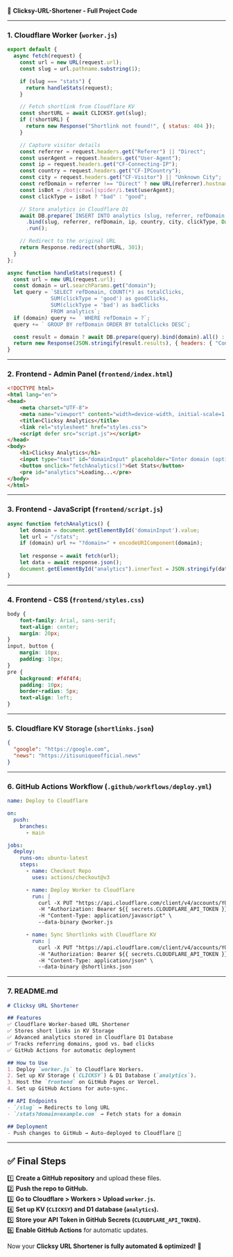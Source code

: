 📂 **Clicksy-URL-Shortener - Full Project Code**

---

### **1. Cloudflare Worker (`worker.js`)**
```javascript
export default {
  async fetch(request) {
    const url = new URL(request.url);
    const slug = url.pathname.substring(1);

    if (slug === "stats") {
      return handleStats(request);
    }

    // Fetch shortlink from Cloudflare KV
    const shortURL = await CLICKSY.get(slug);
    if (!shortURL) {
      return new Response("Shortlink not found!", { status: 404 });
    }

    // Capture visitor details
    const referrer = request.headers.get("Referer") || "Direct";
    const userAgent = request.headers.get("User-Agent");
    const ip = request.headers.get("CF-Connecting-IP");
    const country = request.headers.get("CF-IPCountry");
    const city = request.headers.get("CF-Visitor") || "Unknown City";
    const refDomain = referrer !== "Direct" ? new URL(referrer).hostname : "Direct";
    const isBot = /bot|crawl|spider/i.test(userAgent);
    const clickType = isBot ? "bad" : "good";

    // Store analytics in Cloudflare D1
    await DB.prepare(`INSERT INTO analytics (slug, referrer, refDomain, ip, country, city, clickType, timestamp) VALUES (?, ?, ?, ?, ?, ?, ?, ?)`)
      .bind(slug, referrer, refDomain, ip, country, city, clickType, Date.now())
      .run();

    // Redirect to the original URL
    return Response.redirect(shortURL, 301);
  }
};

async function handleStats(request) {
  const url = new URL(request.url);
  const domain = url.searchParams.get("domain");
  let query = `SELECT refDomain, COUNT(*) as totalClicks, 
              SUM(clickType = 'good') as goodClicks, 
              SUM(clickType = 'bad') as badClicks 
              FROM analytics`;
  if (domain) query += ` WHERE refDomain = ?`;
  query += ` GROUP BY refDomain ORDER BY totalClicks DESC`;

  const result = domain ? await DB.prepare(query).bind(domain).all() : await DB.prepare(query).all();
  return new Response(JSON.stringify(result.results), { headers: { "Content-Type": "application/json" } });
}
```

---

### **2. Frontend - Admin Panel (`frontend/index.html`)**
```html
<!DOCTYPE html>
<html lang="en">
<head>
    <meta charset="UTF-8">
    <meta name="viewport" content="width=device-width, initial-scale=1.0">
    <title>Clicksy Analytics</title>
    <link rel="stylesheet" href="styles.css">
    <script defer src="script.js"></script>
</head>
<body>
    <h1>Clicksy Analytics</h1>
    <input type="text" id="domainInput" placeholder="Enter domain (optional)">
    <button onclick="fetchAnalytics()">Get Stats</button>
    <pre id="analytics">Loading...</pre>
</body>
</html>
```

---

### **3. Frontend - JavaScript (`frontend/script.js`)**
```javascript
async function fetchAnalytics() {
    let domain = document.getElementById('domainInput').value;
    let url = "/stats";
    if (domain) url += "?domain=" + encodeURIComponent(domain);
    
    let response = await fetch(url);
    let data = await response.json();
    document.getElementById("analytics").innerText = JSON.stringify(data, null, 2);
}
```

---

### **4. Frontend - CSS (`frontend/styles.css`)**
```css
body {
    font-family: Arial, sans-serif;
    text-align: center;
    margin: 20px;
}
input, button {
    margin: 10px;
    padding: 10px;
}
pre {
    background: #f4f4f4;
    padding: 10px;
    border-radius: 5px;
    text-align: left;
}
```

---

### **5. Cloudflare KV Storage (`shortlinks.json`)**
```json
{
  "google": "https://google.com",
  "news": "https://itisuniqueofficial.news"
}
```

---

### **6. GitHub Actions Workflow (`.github/workflows/deploy.yml`)**
```yaml
name: Deploy to Cloudflare

on:
  push:
    branches:
      - main

jobs:
  deploy:
    runs-on: ubuntu-latest
    steps:
      - name: Checkout Repo
        uses: actions/checkout@v3

      - name: Deploy Worker to Cloudflare
        run: |
          curl -X PUT "https://api.cloudflare.com/client/v4/accounts/YOUR_ACCOUNT_ID/workers/scripts/clicksy" \
          -H "Authorization: Bearer ${{ secrets.CLOUDFLARE_API_TOKEN }}" \
          -H "Content-Type: application/javascript" \
          --data-binary @worker.js

      - name: Sync Shortlinks with Cloudflare KV
        run: |
          curl -X PUT "https://api.cloudflare.com/client/v4/accounts/YOUR_ACCOUNT_ID/storage/kv/namespaces/YOUR_NAMESPACE_ID/bulk" \
          -H "Authorization: Bearer ${{ secrets.CLOUDFLARE_API_TOKEN }}" \
          -H "Content-Type: application/json" \
          --data-binary @shortlinks.json
```

---

### **7. README.md**
```md
# Clicksy URL Shortener

## Features
✅ Cloudflare Worker-based URL Shortener
✅ Stores short links in KV Storage
✅ Advanced analytics stored in Cloudflare D1 Database
✅ Tracks referring domains, good vs. bad clicks
✅ GitHub Actions for automatic deployment

## How to Use
1. Deploy `worker.js` to Cloudflare Workers.
2. Set up KV Storage (`CLICKSY`) & D1 Database (`analytics`).
3. Host the `frontend` on GitHub Pages or Vercel.
4. Set up GitHub Actions for auto-sync.

## API Endpoints
- `/slug` → Redirects to long URL
- `/stats?domain=example.com` → Fetch stats for a domain

## Deployment
- Push changes to GitHub → Auto-deployed to Cloudflare 🚀
```

---

## ✅ **Final Steps**
1️⃣ **Create a GitHub repository** and upload these files.  
2️⃣ **Push the repo to GitHub.**  
3️⃣ **Go to Cloudflare > Workers > Upload `worker.js`.**  
4️⃣ **Set up KV (`CLICKSY`) and D1 database (`analytics`).**  
5️⃣ **Store your API Token in GitHub Secrets (`CLOUDFLARE_API_TOKEN`).**  
6️⃣ **Enable GitHub Actions** for automatic updates.  

Now your **Clicksy URL Shortener is fully automated & optimized!** 🚀
